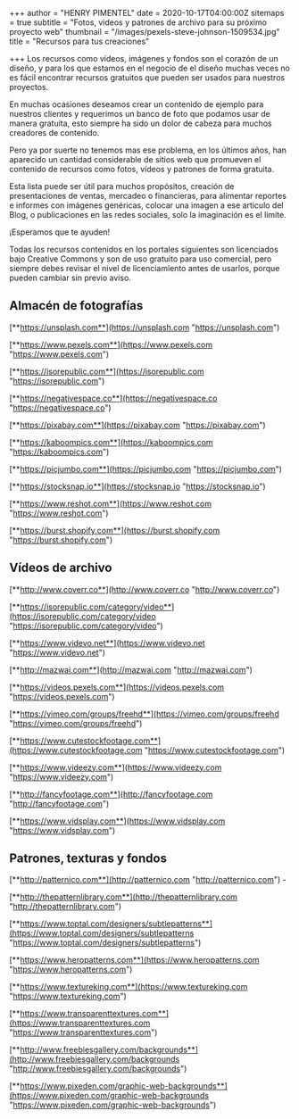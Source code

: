 +++
author = "HENRY PIMENTEL"
date = 2020-10-17T04:00:00Z
sitemaps = true
subtitle = "Fotos, videos y patrones de archivo para su próximo proyecto web"
thumbnail = "/images/pexels-steve-johnson-1509534.jpg"
title = "Recursos para tus creaciones"

+++
Los recursos como vídeos, imágenes y fondos son el corazón de un diseño, y para los que estamos en el negocio de el diseño muchas veces no es fácil encontrar recursos gratuitos que pueden ser usados para nuestros proyectos. 

En muchas ocasiones deseamos crear un contenido de ejemplo para nuestros clientes y requerimos un banco de foto que podamos usar de manera gratuita, esto siempre ha sido un dolor de cabeza para muchos creadores de contenido. 

Pero ya por suerte no tenemos mas ese problema, en los últimos años, han aparecido un cantidad considerable de sitios web que promueven el contenido de recursos como fotos, vídeos y patrones de forma gratuita.

Esta lista puede ser útil para muchos propósitos, creación de presentaciones de ventas, mercadeo o financieras, para alimentar reportes e informes con imágenes genéricas, colocar una imagen a ese articulo del Blog, o publicaciones en las redes sociales, solo la imaginación es el limite.

¡Esperamos que te ayuden!

Todas los recursos contenidos en los portales siguientes son licenciados bajo Creative Commons y son de uso gratuito para uso comercial, pero siempre debes revisar el nivel de licenciamiento antes de usarlos, porque pueden cambiar sin previo aviso.

## Almacén de fotografías

[**https://unsplash.com**](https://unsplash.com "https://unsplash.com")

[**https://www.pexels.com**](https://www.pexels.com "https://www.pexels.com")

[**https://isorepublic.com**](https://isorepublic.com "https://isorepublic.com")

[**https://negativespace.co**](https://negativespace.co "https://negativespace.co")

[**https://pixabay.com**](https://pixabay.com "https://pixabay.com")

[**https://kaboompics.com**](https://kaboompics.com "https://kaboompics.com")

[**https://picjumbo.com**](https://picjumbo.com "https://picjumbo.com")

[**https://stocksnap.io**](https://stocksnap.io "https://stocksnap.io")

[**https://www.reshot.com**](https://www.reshot.com "https://www.reshot.com")

[**https://burst.shopify.com**](https://burst.shopify.com "https://burst.shopify.com")

## Vídeos de archivo

[**http://www.coverr.co**](http://www.coverr.co "http://www.coverr.co")

[**https://isorepublic.com/category/video**](https://isorepublic.com/category/video "https://isorepublic.com/category/video")

[**https://www.videvo.net**](https://www.videvo.net "https://www.videvo.net")

[**http://mazwai.com**](http://mazwai.com "http://mazwai.com")

[**https://videos.pexels.com**](https://videos.pexels.com "https://videos.pexels.com")

[**https://vimeo.com/groups/freehd**](https://vimeo.com/groups/freehd "https://vimeo.com/groups/freehd")

[**https://www.cutestockfootage.com**](https://www.cutestockfootage.com "https://www.cutestockfootage.com")

[**https://www.videezy.com**](https://www.videezy.com "https://www.videezy.com")

[**http://fancyfootage.com**](http://fancyfootage.com "http://fancyfootage.com")

[**https://www.vidsplay.com**](https://www.vidsplay.com "https://www.vidsplay.com")

## Patrones, texturas y fondos

[**http://patternico.com**](http://patternico.com "http://patternico.com") - 

[**http://thepatternlibrary.com**](http://thepatternlibrary.com "http://thepatternlibrary.com")

[**https://www.toptal.com/designers/subtlepatterns**](https://www.toptal.com/designers/subtlepatterns "https://www.toptal.com/designers/subtlepatterns")

[**https://www.heropatterns.com**](https://www.heropatterns.com "https://www.heropatterns.com")

[**https://www.textureking.com**](https://www.textureking.com "https://www.textureking.com")

[**https://www.transparenttextures.com**](https://www.transparenttextures.com "https://www.transparenttextures.com")

[**http://www.freebiesgallery.com/backgrounds**](http://www.freebiesgallery.com/backgrounds "http://www.freebiesgallery.com/backgrounds")

[**https://www.pixeden.com/graphic-web-backgrounds**](https://www.pixeden.com/graphic-web-backgrounds "https://www.pixeden.com/graphic-web-backgrounds")